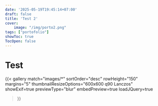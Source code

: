 ```yaml
---
date: '2025-05-19T19:45:14+07:00'
draft: false
title: 'Test 2'
cover:
    image: "/img/porto2.png"
tags: ["portofolio"]
showToc: true
TocOpen: false
---
```

# Test

{{< gallery 
    match="images/*" 
    sortOrder="desc" 
    rowHeight="150" 
    margins="5" 
    thumbnailResizeOptions="600x600 q90 Lanczos" 
    showExif=true 
    previewType="blur" 
    embedPreview=true 
    loadJQuery=true 
>}}